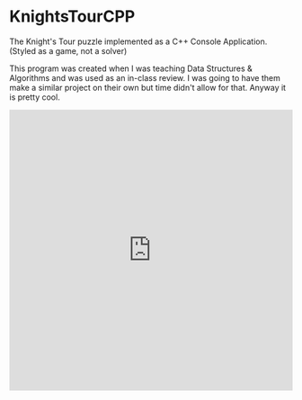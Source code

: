 # KnightsTourCPP
The Knight's Tour puzzle implemented as a C++ Console Application. (Styled as a game, not a solver)

This program was created when I was teaching Data Structures & Algorithms and was used as an in-class review. I was going to have them make a similar project on their own but time didn't allow for that. Anyway it is pretty cool.

<iframe frameborder="0" width="100%" height="500px" src="https://replit.com/@jeremyglebe/KnightsTourCPP?embed=true&lite=true&outputonly=true"></iframe>